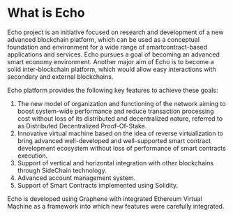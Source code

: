 # What is Echo

Echo project is an initiative focused on research and development of a new advanced blockchain platform, which can be used as a conceptual foundation and environment for a wide range of smartcontract-based applications and services. Echo pursues a goal of becoming an advanced smart economy environment. Another major aim of Echo is to become a solid inter-blockchain platform, which would allow easy interactions with secondary and external blockchains. 

Echo platform provides the following key features to achieve these goals:

1. The new model of organization and functioning of the network aiming to boost system-wide performance and reduce transaction processing cost without loss of its distributed and decentralized nature, referred to as Distributed Decentralized Proof-Of-Stake.
2. Innovative virtual machine based on the idea of reverse virtualization to bring advanced well-developed and well-supported smart contract development ecosystem without loss of performance of smart contracts execution.
3. Support of vertical and horizontal integration with other blockchains through SideChain technology.
4. Advanced account management system.
5. Support of Smart Contracts implemented using Solidity.

Echo is developed using Graphene with integrated Ethereum Virtual Machine as a framework into which new features were carefully integrated.